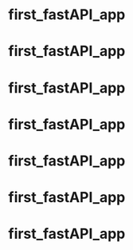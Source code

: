 # first_fastAPI_app
# first_fastAPI_app
# first_fastAPI_app
# first_fastAPI_app
# first_fastAPI_app
# first_fastAPI_app
# first_fastAPI_app
